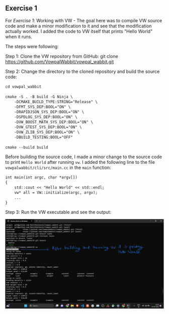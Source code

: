 ## Exercise 1

For *Exercise 1*: Working with VW - The goal here was to compile VW source code and make a minor modification to it and see that the modification actually worked.  I added the code to VW itself that prints "Hello World" when it runs. 

The steps were following:

Step 1: Clone the VW repository from GitHub:
git clone https://github.com/VowpalWabbit/vowpal_wabbit.git

Step 2: Change the directory to the cloned repository and build the source code:

```
cd vowpal_wabbit

cmake -S . -B build -G Ninja \
    -DCMAKE_BUILD_TYPE:STRING="Release" \
    -DFMT_SYS_DEP:BOOL="ON" \
    -DRAPIDJSON_SYS_DEP:BOOL="ON" \
    -DSPDLOG_SYS_DEP:BOOL="ON" \
    -DVW_BOOST_MATH_SYS_DEP:BOOL="ON" \
    -DVW_GTEST_SYS_DEP:BOOL="ON" \
    -DVW_ZLIB_SYS_DEP:BOOL="ON" \
    -DBUILD_TESTING:BOOL="OFF"

cmake --build build
```

Before building the source code, I made a minor change to the source code to print `Hello World` after running `vw`.  I added the following line to the file `vowpalwabbit/cli/src/main.cc` in the `main` function:

```
int main(int argc, char *argv[])
{
    std::cout << "Hello World" << std::endl;
    vw* all = VW::initialize(argc, argv);
    ...
}
```

Step 3: Run the VW executable and see the output:

![output of the Exercise 1](tasks_image/Exercise1_Output.jpeg)